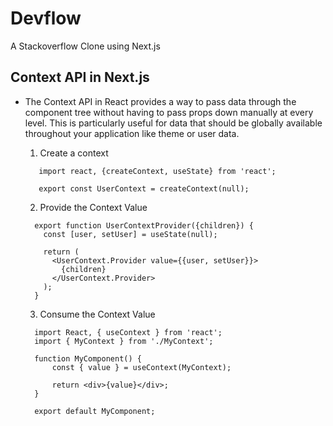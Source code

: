 # Devflow

A Stackoverflow Clone using Next.js

## Context API in Next.js

- The Context API in React provides a way to pass data through the component tree without having to pass props down manually at every level. This is particularly useful for data that should be globally available throughout your application like theme or user data.

  1. Create a context

  ```
     import react, {createContext, useState} from 'react';

     export const UserContext = createContext(null);

  ```

  2. Provide the Context Value

  ```
    export function UserContextProvider({children}) {
      const [user, setUser] = useState(null);

      return (
        <UserContext.Provider value={{user, setUser}}>
          {children}
        </UserContext.Provider>
      );
    }
  ```

  3. Consume the Context Value

  ```
    import React, { useContext } from 'react';
    import { MyContext } from './MyContext';

    function MyComponent() {
        const { value } = useContext(MyContext);

        return <div>{value}</div>;
    }

    export default MyComponent;
  ```
